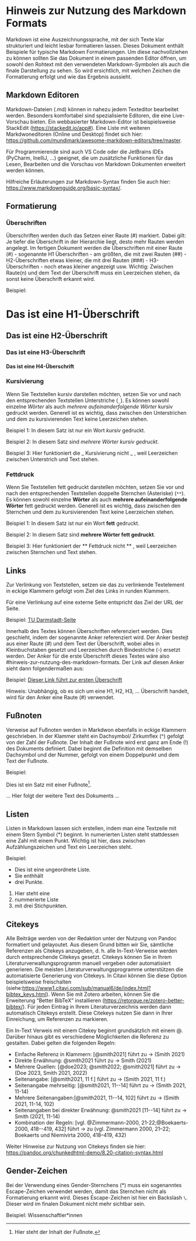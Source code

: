 # Hinweis zur Nutzung des Markdown Formats

Markdown ist eine Auszeichnungssprache, mit der sich Texte klar strukturiert und leicht lesbar formatieren lassen. Dieses Dokument enthält Beispiele für typische Markdown Formatierungen. Um diese nachvollziehen zu können sollten Sie das Dokument in einem passenden Editor öffnen, um sowohl den Rohtext mit den verwendeten Markdown-Symbolen als auch die finale Darstellung zu sehen. So wird ersichtlich, mit welchen Zeichen die Formatierung erfolgt und wie das Ergebnis aussieht.

## Markdown Editoren

Markdown-Dateien (.md) können in nahezu jedem Texteditor bearbeitet werden. Besonders komfortabel sind spezialisierte Editoren, die eine Live-Vorschau bieten. Ein webbasierter Markdown-Editor ist beispielsweise StackEdit (https://stackedit.io/app#). Eine Liste mit weiteren Markdwoneditoren (Online und Desktop) findet sich hier: https://github.com/mundimark/awesome-markdown-editors/tree/master.

Für Programmierende sind auch VS Code oder die JetBrains IDEs (PyCharm, InelliJ, ...) geeignet, die um zusätzliche Funktionen für das Lesen, Bearbeiten und die Vorschau von Markdown Dokumenten erweitert werden können.

Hilfreiche Erläuterungen zur Markdown-Syntax finden Sie auch hier: https://www.markdownguide.org/basic-syntax/.

## Formatierung

### Überschriften 
Überschriften werden duch das Setzen einer Raute (#) markiert. Dabei gilt: Je tiefer die Überschrift in der Hierarchie liegt, desto mehr Rauten werden angelegt. Im fertigen Dokument werden die Überschriften mit einer Raute (#) - sogenannte H1 Überschriften - am größten, die mit zwei Rauten (##) - H2-Überschriften etwas kleiner, die mit drei Rauten (###) - H3-Überschriften - noch etwas kleiner angezeigt usw.
Wichtig: Zwischen Raute(n) und dem Text der Überschrift muss ein Leerzeichen stehen, da sonst keine Überschrift erkannt wird. 

Beispiel:
# Das ist eine H1-Überschrift
## Das ist eine H2-Überschrift
### Das ist eine H3-Überschrift
#### Das ist eine H4-Überschrift


### Kursivierung
Wenn Sie Textstellen kursiv darstellen möchten, setzen Sie vor und nach den entsprechenden Textstellen Unterstriche (`_`).  Es können sowohl einzelne _Wörter_ als auch _mehrere aufeinanderfolgende Wörter_ kursiv gedruckt werden. Generell ist es wichtig, dass zwischen den Unterstrichen und dem zu kursivierenden Text keine Leerzeichen stehen. 
  
Beispiel 1: In diesem Satz ist nur ein Wort _kursiv_ gedruckt.

Beispiel 2: In diesem Satz sind _mehrere Wörter kursiv gedruckt_.

Beispiel 3: Hier funktioniert die _ Kursivierung nicht _ , weil Leerzeichen zwischen Unterstrich und Text stehen.

### Fettdruck
Wenn Sie Textstellen fett gedruckt darstellen möchten, setzen Sie vor und nach den entsprechenden Textstellen doppelte Sternchen (Asteriske) (`**`).  Es können sowohl einzelne **Wörter** als auch **mehrere aufeinanderfolgende Wörter** fett gedruckt werden. Generell ist es wichtig, dass zwischen den Sternchen und dem zu kursivierenden Text keine Leerzeichen stehen. 
  
Beispiel 1: In diesem Satz ist nur ein Wort **fett** gedruckt.

Beispiel 2: In diesem Satz sind **mehrere Wörter fett gedruckt**.

Beispiel 3: Hier funktioniert der ** Fettdruck nicht ** , weil Leerzeichen zwischen Sternchen und Text stehen.


## Links
Zur Verlinkung von Textstellen, setzen sie das zu verlinkende Textelement in eckige Klammern gefolgt vom Ziel des Links in runden Klammern.

Für eine Verlinkung auf eine externe Seite entspricht das Ziel der URL der Seite.

Beispiel: [TU Darmstadt-Seite](https://www.tu-darmstadt.de)

Innerhalb des Textes können Überschriften referenziert werden. Dies geschieht, indem der sogenannte Anker referenziert wird. Der Anker bestejt aus einer Raute (#) und dem Text der Überschrift, wobei alles in Kleinbuchstaben gesetzt und Leerzeichen durch Bindestriche (-) ersetzt werden. Der Anker für die erste Überschrift dieses Textes wäre also #hinweis-zur-nutzung-des-markdown-formats. Der Link auf diesen Anker sieht dann folgendermaßen aus: 

Beispiel: [Dieser Link führt zur ersten Überschrift](#hinweis-zur-nutzung-des-markdown-formats)

Hinweis: Unabhängig, ob es sich um eine H1, H2, H3, ... Überschrift handelt, wird für den Anker eine Raute (#) verwendet.
  
## Fußnoten
Verweise auf Fußnoten werden in Markdwon ebenfalls in eckige Klammern geschrieben. In der Klammer steht ein Dachsymbol/ Zirkumflex (^) gefolgt von der Zahl der Fußnote. Der Inhalt der Fußnote wird erst ganz am Ende (!) des Dokuments definiert. Dabei beginnt die Definition mit demselben Dachsymbol und der Nummer, gefolgt von einem Doppelpunkt und dem Text der Fußnote.

Beispiel:

Dies ist ein Satz mit einer Fußnote[^1].

... Hier folgt der weitere Text des Dokuments ...

[^1]: Hier steht der Inhalt der Fußnote.

## Listen 
Listen in Markdown lassen sich erstellen, indem man eine Textzeile mit einem Stern Symbol (*) beginnt. In numerierten Listen steht stattdessen eine Zahl mit einem Punkt. Wichtig ist hier, dass zwischen Aufzählungszeichen und Text ein Leerzeichen steht. 

Beispiel: 

* Dies ist eine ungeordnete Liste. 
* Sie enthhält
* drei Punkte.

1. Hier steht eine
2. nummerierte Liste
3. mit drei Stichpunkten. 


## Citekeys
Alle Beiträge werden von der Redaktion unter der Nutzung von Pandoc formatiert und gelayoutet. Aus diesem Grund bitten wir Sie, sämtliche Referenzen als Citekeys anzugeben, d. h. alle In-Text-Verweise werden durch entsprechende Citekeys gesetzt. Citekeys können Sie in Ihrem Literaturverwaltungsprogramm manuell vergeben oder automatisiert generieren. Die meisten Literaturverwaltungsprogramme unterstützen die automatisierte Generierung von Citekeys. In Citavi können Sie diese Option beispielsweise freischalten (siehe:https://www1.citavi.com/sub/manual6/de/index.html?bibtex_keys.html). Wenn Sie mit Zotero arbeiten, können Sie die Erweiterung “Better BibTeX” installieren (https://retorque.re/zotero-better-bibtex/). Für jeden Eintrag in Ihrem Literaturverzeichnis werden dann automatisch Citekeys erstellt. Diese Citekeys nutzen Sie dann in Ihrer Einreichung, um Referenzen zu markieren. 

Ein In-Text Verweis mit einem Citekey beginnt grundsätzlich mit einem @. Darüber hinaus gibt es verschiedene Möglichkeiten die Referenz zu gestalten. Dabei gelten die folgenden Regeln:

* Einfache Referenz in Klammern: [@smith2021] führt zu -> (Smith 2021)
* Direkte Erwähnung: @smith2021 führt zu -> Smith (2021)
* Mehrere Quellen: [@doe2023; @smith2022; @smith2021] führt zu -> (Doe 2023, Smith 2021, 2022) 
* Seitenangabe: [@smith2021, 11 f.] führt zu -> (Smith 2021, 11 f.) 
* Seitenangabe mehrseitig: [@smith2021, 11--14] führt zu -> (Smith 2021, 11-14)
* Mehrere Seitenangaben:[@smith2021, 11--14, 102] führt zu -> (Smith 2021, 11-14, 102)
* Seitenangaben bei direkter Erwähnung: @smith2021 [11--14] führt zu -> Smith (2021, 11-14)
* Kombination der Regeln: [vgl. @Zimmermann-2000, 21-22;@Boekaerts-2000, 418--419, 432] führt -> zu (vgl. Zimmermann 2000, 21–22; Boekaerts und Niemivirta 2000, 418–419, 432)

Weiter Hinweise zur Nutzung von Citekeys finden sie hier: https://pandoc.org/chunkedhtml-demo/8.20-citation-syntax.html

## Gender-Zeichen
Bei der Verwendung eines Gender-Sternchens (*) muss ein sogenanntes Escape-Zeichen verwendet werden, damit das Sternchen nicht als Formatierung erkannt wird. Dieses Escape-Zeichen ist hier ein Backslash `\`. Dieser wird im finalen Dokument nicht mehr sichtbar sein.

Beispiel: Wissenschaftler\*innen

